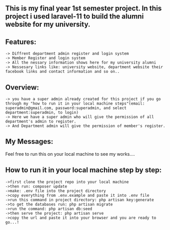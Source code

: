 This is my final year 1st semester project.
In this project i used laravel-11 to build the alumni website for my university.
-----
Features:
--------
    -> Diffrent department admin register and login system
    -> Member Register and login system
    -> All the nessary information shows here for my university alumni 
    -> Nessesary links like: university website, department website their facebook links and contact information and so on..
Overview:
--------
    -> you have a super admin already created for this project if you go through my "how to run it in your local machine steps"(email: superadmin@gmail.com, password:superadmin, and select department:superadmin, to login)
    -> Here we have a super admin who will give the permission of all department's admin to register.
    -> And Department admin will give the permission of member's register.

My Messages:
-----------
Feel free to run this on your local machine to see my works....

How to run it in your local machine step by step:
------------------------------------------------
	->first clone the project repo into your local machine
	->then run: composer update
	->make: .env file into the project directory
	->copy everything from .env.example and paste it into .env file
	->run this command in project directory: php artisan key:generate
	->to get the databases run: php artisan migrate
    ->run the command: php artisan db:seed
	->then serve the project: php artisan serve
	->copy the url and paste it into your browser and you are ready to go...!
